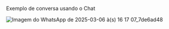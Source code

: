 Exemplo de conversa usando o Chat 

![Imagem do WhatsApp de 2025-03-06 à(s) 16 17 07_7de6ad48](https://github.com/user-attachments/assets/0269cfab-fa57-4768-96a5-7facae6f5246)
